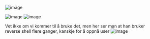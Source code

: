 ![image](https://user-images.githubusercontent.com/72946914/164683337-71db6be3-1c1f-4cbf-9e31-3fe46f720e43.png)

![image](https://user-images.githubusercontent.com/72946914/164683204-efd1c930-bdf7-4b6b-931f-da415ef65e74.png)
![image](https://user-images.githubusercontent.com/72946914/164683266-c8d87f3d-890f-48b5-ac09-b87d4565be54.png)

Vet ikke om vi kommer til å bruke det, men her ser man at han bruker reverse shell flere ganger, kanskje for å oppnå user 
![image](https://user-images.githubusercontent.com/72946914/166972379-88812d98-6355-406f-83b1-79743195010c.png)
